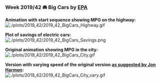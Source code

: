 ### Week 2019/42 🚘 Big Cars by [EPA](https://www.fueleconomy.gov/feg/download.shtml)

**Animation with start sequence showing MPG on the highway:**
<br>
![./plots/2019_42/2019_42_BigCars_Highway.gif](https://github.com/Z3tt/TidyTuesday/blob/master/plots/2019_42/2019_42_BigCars_Highway.gif)

**Plot of savings of electric cars:**
<br>
![./plots/2019_42/2019_42_BigCars_Savings.png](https://github.com/Z3tt/TidyTuesday/blob/master/plots/2019_42/2019_42_BigCars_Savings.png)

**Original animation showing MPG in the city:**
<br>
![./plots/2019_42/2019_42_BigCars_City.gif](https://github.com/Z3tt/TidyTuesday/blob/master/plots/2019_42/2019_42_BigCars_City.gif)

**Version with varying speed of the original version [as suggested by Jon Harmon](https://twitter.com/JonTheGeek/status/1186231746507018241):**
<br>
![./plots/2019_42/2019_42_BigCars_City_vary.gif](https://github.com/Z3tt/TidyTuesday/blob/master/plots/2019_42/2019_42_BigCars_City_vary.gif)
